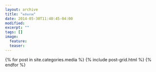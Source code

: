 ```yaml
---
layout: archive
title: "คลังภาพ"
date: 2014-05-30T11:40:45-04:00
modified:
excerpt: ""
tags: []
image:
  feature:
  teaser:
---
```


<div class="tiles">
{% for post in site.categories.media %}
  {% include post-grid.html %}
{% endfor %}
</div><!-- /.tiles -->

